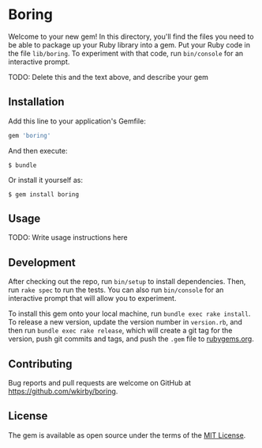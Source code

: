 # Boring

Welcome to your new gem! In this directory, you'll find the files you need to be able to package up your Ruby library into a gem. Put your Ruby code in the file `lib/boring`. To experiment with that code, run `bin/console` for an interactive prompt.

TODO: Delete this and the text above, and describe your gem

## Installation

Add this line to your application's Gemfile:

```ruby
gem 'boring'
```

And then execute:

    $ bundle

Or install it yourself as:

    $ gem install boring

## Usage

TODO: Write usage instructions here

## Development

After checking out the repo, run `bin/setup` to install dependencies. Then, run `rake spec` to run the tests. You can also run `bin/console` for an interactive prompt that will allow you to experiment.

To install this gem onto your local machine, run `bundle exec rake install`. To release a new version, update the version number in `version.rb`, and then run `bundle exec rake release`, which will create a git tag for the version, push git commits and tags, and push the `.gem` file to [rubygems.org](https://rubygems.org).

## Contributing

Bug reports and pull requests are welcome on GitHub at https://github.com/wkirby/boring.

## License

The gem is available as open source under the terms of the [MIT License](https://opensource.org/licenses/MIT).
